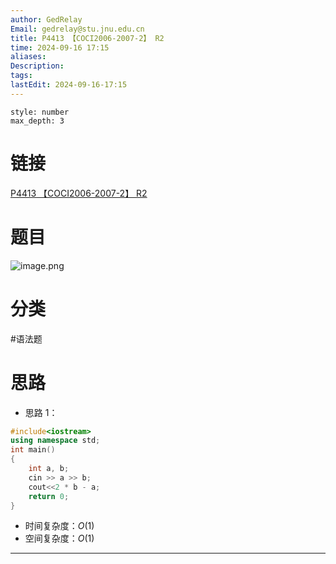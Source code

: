```yaml
---
author: GedRelay
Email: gedrelay@stu.jnu.edu.cn
title: P4413 【COCI2006-2007-2】 R2
time: 2024-09-16 17:15
aliases: 
Description: 
tags: 
lastEdit: 2024-09-16-17:15
---
```


```toc
style: number
max_depth: 3
```

# 链接
[P4413 【COCI2006-2007-2】 R2](https://www.luogu.com.cn/problem/P4413) 

# 题目
![image.png](https://ged-pic-bed.oss-cn-guangzhou.aliyuncs.com/img/202409161715609.png)


# 分类
#语法题 

# 思路
- 思路 1：


```cpp
#include<iostream>
using namespace std;
int main()
{
	int a, b;
	cin >> a >> b;
	cout<<2 * b - a;
	return 0;
}

```


- 时间复杂度：${O\left( 1 \right)  }$ 
- 空间复杂度：${O\left( 1 \right)  }$ 


---


